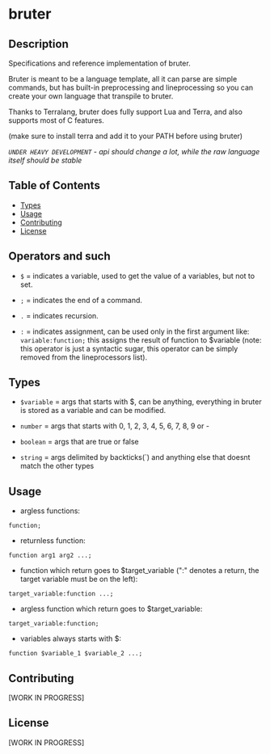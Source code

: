 
# bruter

## Description

Specifications and reference implementation of bruter.


Bruter is meant to be a language template, all it can parse are simple commands, but has built-in preprocessing and lineprocessing so you can create your own language that transpile to bruter.


Thanks to Terralang, bruter does fully support Lua and Terra, and also supports most of C features.

(make sure to install terra and add it to your PATH before using bruter)


*`UNDER HEAVY DEVELOPMENT` - api should change a lot, while the raw language itself should be stable*


## Table of Contents

- [Types](#types)
- [Usage](#usage)
- [Contributing](#contributing)
- [License](#license)

## Operators and such


- `$` = indicates a variable, used to get the value of a variables, but not to set.

- `;` = indicates the end of a command.

- `.` = indicates recursion.

- `:` = indicates assignment, can be used only in the first argument like: `variable:function;` this assigns the result of function to $variable (note: this operator is just a syntactic sugar, this operator can be simply removed from the lineprocessors list).

## Types


- `$variable` = args that starts with $, can be anything, everything in bruter is stored as a variable and can be modified.

- `number` = args that starts with 0, 1, 2, 3, 4, 5, 6, 7, 8, 9 or -

- `boolean` = args that are true or false

- `string` = args delimited by backticks(`) and anything else that doesnt match the other types

## Usage


- argless functions:

`function;`


- returnless function:

`function arg1 arg2 ...;`


- function which return goes to $target_variable (":" denotes a return, the target variable must be on the left):

`target_variable:function ...;`


- argless function which return goes to $target_variable:

`target_variable:function;`


- variables always starts with $:

`function $variable_1 $variable_2 ...;`


## Contributing

[WORK IN PROGRESS]

## License

[WORK IN PROGRESS]